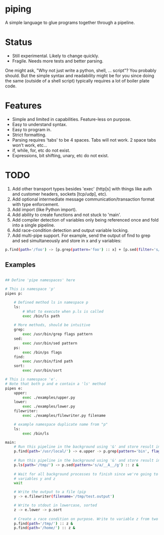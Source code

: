 # piping

A simple language to glue programs together through a pipeline.

# Status

* Still experimental. Likely to change quickly.
* Fragile. Needs more tests and better parsing.

One might ask, "Why not just write a python, shell, ... script"?  You probably should.  But the simple syntax and readability might be for you since doing the same (outside of a shell script) typically requires a lot of boiler plate code.
 

# Features

* Simple and limited in capabilities.  Feature-less on purpose.
* Easy to understand syntax.
* Easy to program in.
* Strict formatting.
* Parsing requires 'tabs' to be 4 spaces. Tabs will not work. 2 space tabs won't work, etc...
* if, while, for, etc do not exist.
* Expressions, bit shifting, unary, etc do not exist.

# TODO

1. Add other transport types besides 'exec' (http[s] with things like auth and customer headers, sockets [tcp/udp], etc).
2. Add optional intermediate message communication/transaction format with type enforcement.
3. Add import (like Python import).
4. Add ability to create functions and not stuck to 'main'.
5. Add compiler detection of variables only being referenced once and fold into a single pipeline.
6. Add race-condition detection and output variable locking.
7. Add multi-pipe support. For example, send the output of find to grep and sed simultaneously and store in x and y variables:
```bash
p.find(path='/foo') -> [p.grep(pattern='foo') :: x] + [p.sed(filter='s/foo/bar/g') :: y]
```

## Examples

```bash

## Define 'pipe namespaces' here

# This is namespace 'p'
pipes p:

    # Defined method ls in namespace p
    ls:
        # What to execute when p.ls is called
        exec /bin/ls path
        
    # More methods, should be intuitive
    grep:
        exec /usr/bin/grep flags pattern
    sed:
        exec /usr/bin/sed pattern
    ps:
        exec /bin/ps flags
    find:
        exec /usr/bin/find path
    sort:
        exec /usr/bin/sort

# This is namespace 'e'.
# Note that both p and e contain a 'ls' method
pipes e:
    upper:
        exec ./examples/upper.py
    lower:
        exec ./examples/lower.py
    filewriter:
        exec ./examples/filewriter.py filename

    # example namespace duplicate name from "p"
    ls:
        exec /bin/ls

main:
    # Run this pipeline in the background using '&' and store result in variable y
    p.find(path='/usr/local/') -> e.upper -> p.grep(pattern='bin', flags='-i') :: y &
    
    # Run this pipeline in the background using '&' and store result in variable z
    p.ls(path='/tmp/') -> p.sed(pattern='s/a/__A__/g') :: z &
    
    # Wait for all background processes to finish since we're going to be using
    # variables y and z
    wait

    # Write the output to a file (pip
    y -> e.filewriter(filename='/tmp/test.output')

    # Write to stdout in lowercase, sorted
    z -> e.lower -> p.sort
    
    # Create a race condition on purpose. Write to variable z from two pipelines
    p.find(path='/tmp/') :: z &
    p.find(path='/home/') :: z &
    
```
